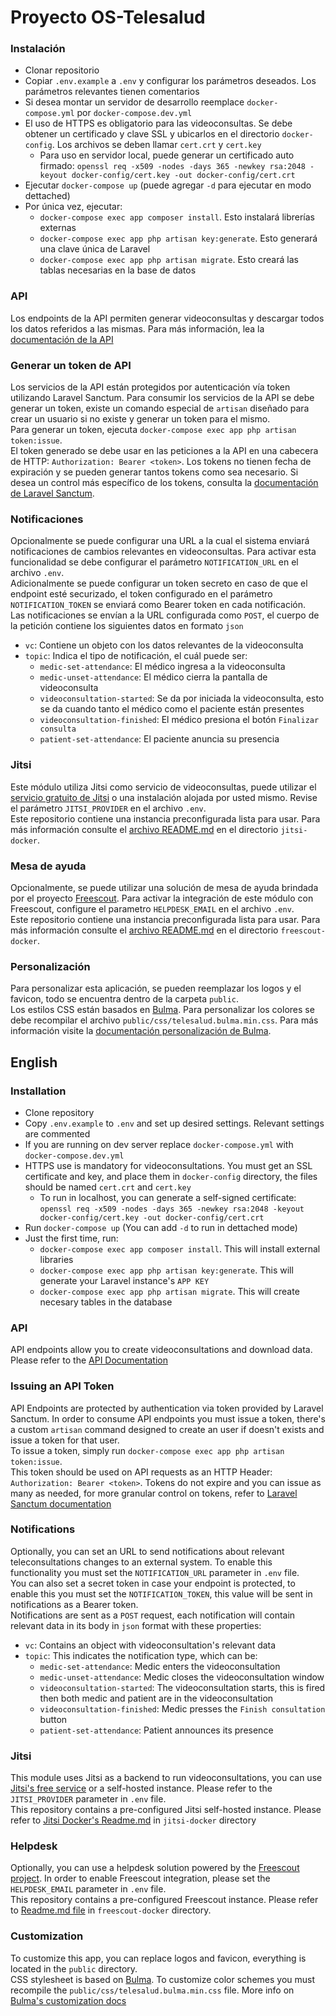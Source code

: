 # Proyecto OS-Telesalud

### Instalación
* Clonar repositorio
* Copiar `.env.example` a `.env` y configurar los parámetros deseados. Los parámetros relevantes tienen comentarios
* Si desea montar un servidor de desarrollo reemplace `docker-compose.yml` por `docker-compose.dev.yml`
* El uso de HTTPS es obligatorio para las videoconsultas. Se debe obtener un certificado y clave SSL y ubicarlos en el directorio `docker-config`. Los archivos se deben llamar `cert.crt` y `cert.key`
  * Para uso en servidor local, puede generar un certificado auto firmado: `openssl req -x509 -nodes -days 365 -newkey rsa:2048 -keyout docker-config/cert.key -out docker-config/cert.crt`
* Ejecutar `docker-compose up` (puede agregar `-d` para ejecutar en modo dettached)
* Por única vez, ejecutar:
  * `docker-compose exec app composer install`. Esto instalará librerías externas
  * `docker-compose exec app php artisan key:generate`. Esto generará una clave única de Laravel
  * `docker-compose exec app php artisan migrate`. Esto creará las tablas necesarias en la base de datos

### API
Los endpoints de la API permiten generar videoconsultas y descargar todos los datos referidos a las mismas. Para más información, lea la [documentación de la API](https://documenter.getpostman.com/view/2176254/2s847HPYG1)

### Generar un token de API
Los servicios de la API están protegidos por autenticación vía token utilizando Laravel Sanctum.
Para consumir los servicios de la API se debe generar un token, existe un comando especial de `artisan` diseñado para crear un usuario si no existe y generar un token para el mismo.  
Para generar un token, ejecuta `docker-compose exec app php artisan token:issue`.  
El token generado se debe usar en las peticiones a la API en una cabecera de HTTP: `Authorization: Bearer <token>`. Los tokens no tienen fecha de expiración y se pueden generar tantos tokens como sea necesario. Si desea un control más específico de los tokens, consulta la [documentación de Laravel Sanctum](https://laravel.com/docs/9.x/sanctum).

### Notificaciones
Opcionalmente se puede configurar una URL a la cual el sistema enviará notificaciones de cambios relevantes en videoconsultas. Para activar esta funcionalidad se debe configurar el parámetro `NOTIFICATION_URL` en el archivo `.env`.   
Adicionalmente se puede configurar un token secreto en caso de que el endpoint esté securizado, el token configurado en el parámetro `NOTIFICATION_TOKEN` se enviará como Bearer token en cada notificación.  
Las notificaciones se envían a la URL configurada como `POST`, el cuerpo de la petición contiene los siguientes datos en formato `json`
* `vc`: Contiene un objeto con los datos relevantes de la videoconsulta
* `topic`: Indica el tipo de notificación, el cuál puede ser:
  * `medic-set-attendance`: El médico ingresa a la videoconsulta
  * `medic-unset-attendance`: El médico cierra la pantalla de videoconsulta
  * `videoconsultation-started`: Se da por iniciada la videoconsulta, esto se da cuando tanto el médico como el paciente están presentes
  * `videoconsultation-finished`: El médico presiona el botón `Finalizar consulta`
  * `patient-set-attendance`: El paciente anuncia su presencia

### Jitsi
Este módulo utiliza Jitsi como servicio de videoconsultas, puede utilizar el [servicio gratuito de Jitsi](https://meet.jit.si/) o una instalación alojada por usted mismo. Revise el parámetro `JITSI_PROVIDER` en el archivo `.env`.   
Este repositorio contiene una instancia preconfigurada lista para usar. Para más información consulte el [archivo README.md](jitsi-docker/README.md) en el directorio `jitsi-docker`.

### Mesa de ayuda
Opcionalmente, se puede utilizar una solución de mesa de ayuda brindada por el proyecto [Freescout](https://freescout.net/). Para activar la integración de este módulo con Freescout, configure el parametro `HELPDESK_EMAIL` en el archivo `.env`.  
Este repositorio contiene una instancia preconfigurada lista para usar. Para más información consulte el [archivo README.md](freescout-docker/README.md) en el directorio `freescout-docker`.

### Personalización
Para personalizar esta aplicación, se pueden reemplazar los logos y el favicon, todo se encuentra dentro de la carpeta `public`.   
Los estilos CSS están basados en [Bulma](https://bulma.io/). Para personalizar los colores se debe recompilar el archivo `public/css/telesalud.bulma.min.css`. Para más información visite la [documentación personalización de Bulma](https://bulma.io/documentation/customize/).

## English

### Installation
* Clone repository
* Copy `.env.example` to `.env` and set up desired settings. Relevant settings are commented
* If you are running on dev server replace `docker-compose.yml` with `docker-compose.dev.yml`
* HTTPS use is mandatory for videoconsultations. You must get an SSL certificate and key, and place them in `docker-config` directory, the files should be named `cert.crt` and `cert.key`
  * To run in localhost, you can generate a self-signed certificate: `openssl req -x509 -nodes -days 365 -newkey rsa:2048 -keyout docker-config/cert.key -out docker-config/cert.crt`
* Run `docker-compose up` (You can add `-d` to run in dettached mode)
* Just the first time, run:
  * `docker-compose exec app composer install`. This will install external libraries
  * `docker-compose exec app php artisan key:generate`. This will generate your Laravel instance's `APP KEY`
  * `docker-compose exec app php artisan migrate`. This will create necesary tables in the database

### API
API endpoints allow you to create videoconsultations and download data. Please refer to the [API Documentation](https://documenter.getpostman.com/view/2176254/2s847HPYG1)

### Issuing an API Token
API Endpoints are protected by authentication via token provided by Laravel Sanctum.
In order to consume API endpoints you must issue a token, there's a custom `artisan` command designed to create an user if doesn't exists and issue a token for that user.  
To issue a token, simply run `docker-compose exec app php artisan token:issue`.  
This token should be used on API requests as an HTTP Header: `Authorization: Bearer <token>`. Tokens do not expire and you can issue as many as needed, for more granular control on tokens, refer to [Laravel Sanctum documentation](https://laravel.com/docs/9.x/sanctum)

### Notifications
Optionally, you can set an URL to send notifications about relevant teleconsultations changes to an external system. To enable this functionality you must set the `NOTIFICATION_URL` parameter in `.env` file.  
You can also set a secret token in case your endpoint is protected, to enable this you must set the `NOTIFICATION_TOKEN`, this value will be sent in notifications as a Bearer token.  
Notifications are sent as a `POST` request, each notification will contain relevant data in its body in `json` format with these properties:
* `vc`: Contains an object with videoconsultation's relevant data
* `topic`: This indicates the notification type, which can be:
  * `medic-set-attendance`: Medic enters the videoconsultation
  * `medic-unset-attendance`: Medic closes the videoconsultation window
  * `videoconsultation-started`: The videoconsultation starts, this is fired then both medic and patient are in the videoconsultation
  * `videoconsultation-finished`: Medic presses the `Finish consultation` button
  * `patient-set-attendance`: Patient announces its presence

### Jitsi
This module uses Jitsi as a backend to run videoconsultations, you can use [Jitsi's free service](https://meet.jit.si/) or a self-hosted instance. Please refer to the `JITSI_PROVIDER` parameter in `.env` file.   
This repository contains a pre-configured Jitsi self-hosted instance. Please refer to [Jitsi Docker's Readme.md](jitsi-docker/README.md) in `jitsi-docker` directory

### Helpdesk
Optionally, you can use a helpdesk solution powered by the [Freescout project](https://freescout.net/). In order to enable Freescout integration, please set the `HELPDESK_EMAIL` parameter in `.env` file.  
This repository contains a pre-configured Freescout instance. Please refer to [Readme.md file](jitsi-docker/README.md) in `freescout-docker` directory.

### Customization
To customize this app, you can replace logos and favicon, everything is located in the `public` directory.   
CSS stylesheet is based on [Bulma](https://bulma.io/). To customize color schemes you must recompile the `public/css/telesalud.bulma.min.css` file. More info on [Bulma's customization docs](https://bulma.io/documentation/customize/)
